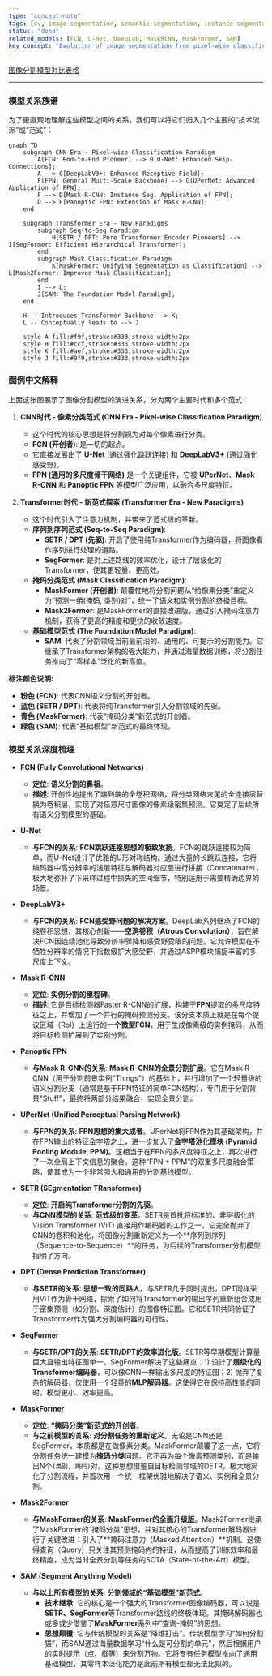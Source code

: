 ```yaml
---
type: "concept-note"
tags: [cv, image-segmentation, semantic-segmentation, instance-segmentation, panoptic-segmentation, cnn, transformer, model-architecture]
status: "done"
related_models: [FCN, U-Net, DeepLab, MaskRCNN, MaskFormer, SAM]
key_concept: "Evolution of image segmentation from pixel-wise classification to mask classification and foundation models."
---
```

[图像分割模型对比表格](图像分割模型对比表格.xlsx)

------
### **模型关系族谱**

为了更直观地理解这些模型之间的关系，我们可以将它们归入几个主要的“技术流派”或“范式”：

```mermaid
graph TD
    subgraph CNN Era - Pixel-wise Classification Paradigm
        A[FCN: End-to-End Pioneer] --> B[U-Net: Enhanced Skip-Connections];
        A --> C[DeepLabV3+: Enhanced Receptive Field];
        F[FPN: General Multi-Scale Backbone] --> G[UPerNet: Advanced Application of FPN];
        F --> D[Mask R-CNN: Instance Seg. Application of FPN];
        D --> E[Panoptic FPN: Extension of Mask R-CNN];
    end

    subgraph Transformer Era - New Paradigms
        subgraph Seq-to-Seq Paradigm
            H[SETR / DPT: Pure Transformer Encoder Pioneers] --> I[SegFormer: Efficient Hierarchical Transformer];
        end
        subgraph Mask Classification Paradigm
            K[MaskFormer: Unifying Segmentation as Classification] --> L[Mask2Former: Improved Mask Classification];
        end
        I --> L;
        J[SAM: The Foundation Model Paradigm];
    end
    
    H -- Introduces Transformer Backbone --> K;
    L -- Conceptually leads to --> J

    style A fill:#f9f,stroke:#333,stroke-width:2px
    style H fill:#ccf,stroke:#333,stroke-width:2px
    style K fill:#aef,stroke:#333,stroke-width:2px
    style J fill:#9f9,stroke:#333,stroke-width:2px

```

### **图例中文解释**

上面这张图展示了图像分割模型的演进关系，分为两个主要时代和多个范式：

1.  **CNN时代 - 像素分类范式 (CNN Era - Pixel-wise Classification Paradigm)**
    *   这个时代的核心思想是将分割视为对每个像素进行分类。
    *   **FCN (开创者)**: 是一切的起点。
    *   它直接发展出了 **U-Net** (通过强化跳跃连接) 和 **DeepLabV3+** (通过强化感受野)。
    *   **FPN (通用的多尺度骨干网络)** 是一个关键组件，它被 **UPerNet**、**Mask R-CNN** 和 **Panoptic FPN** 等模型广泛应用，以融合多尺度特征。

2.  **Transformer时代 - 新范式探索 (Transformer Era - New Paradigms)**
    *   这个时代引入了注意力机制，并带来了范式级的革新。
    *   **序列到序列范式 (Seq-to-Seq Paradigm)**:
        *   **SETR / DPT (先驱)**: 开启了使用纯Transformer作为编码器，将图像看作序列进行处理的道路。
        *   **SegFormer**: 是对上述路线的效率优化，设计了层级化的Transformer，使其更轻量、更高效。
    *   **掩码分类范式 (Mask Classification Paradigm)**:
        *   **MaskFormer (开创者)**: 颠覆性地将分割问题从“给像素分类”重定义为“预测一组(掩码, 类别)对”，统一了语义和实例分割的终极目标。
        *   **Mask2Former**: 是MaskFormer的直接改进版，通过引入掩码注意力机制，获得了更高的精度和更快的收敛速度。
    *   **基础模型范式 (The Foundation Model Paradigm)**:
        *   **SAM**: 代表了分割领域当前最前沿的、通用的、可提示的分割能力。它继承了Transformer架构的强大能力，并通过海量数据训练，将分割任务推向了“零样本”泛化的新高度。

**标注颜色说明:**

*   **粉色 (FCN)**: 代表CNN语义分割的开创者。
*   **蓝色 (SETR / DPT)**: 代表将纯Transformer引入分割领域的先驱。
*   **青色 (MaskFormer)**: 代表“掩码分类”新范式的开创者。
*   **绿色 (SAM)**: 代表“基础模型”新范式的最终体现。

### **模型关系深度梳理**

- **FCN (Fully Convolutional Networks)**
  - **定位**: **语义分割的鼻祖**。
  - **描述**: 开创性地提出了端到端的全卷积网络，将分类网络末尾的全连接层替换为卷积层，实现了对任意尺寸图像的像素级密集预测。它奠定了后续所有语义分割模型的基础。

- **U-Net**
  - **与FCN的关系**: **FCN跳跃连接思想的极致发扬**。FCN的跳跃连接较为简单，而U-Net设计了优雅的U形对称结构。通过大量的长跳跃连接，它将编码器中高分辨率的浅层特征与解码器对应层进行拼接（Concatenate），极大地弥补了下采样过程中损失的空间细节，特别适用于需要精确边界的场景。

- **DeepLabV3+**
  - **与FCN的关系**: **FCN感受野问题的解决方案**。DeepLab系列继承了FCN的纯卷积思想，其核心创新——**空洞卷积（Atrous Convolution）**，旨在解决FCN因连续池化导致分辨率骤降和感受野受限的问题。它允许模型在不牺牲分辨率的情况下指数级扩大感受野，并通过ASPP模块捕捉丰富的多尺度上下文。

- **Mask R-CNN**
  - **定位**: **实例分割的里程碑**。
  - **描述**: 它是目标检测器Faster R-CNN的扩展，构建于**FPN**提取的多尺度特征之上，并增加了一个并行的掩码预测分支。该分支本质上就是在每个提议区域（RoI）上运行的**一个微型FCN**，用于生成像素级的实例掩码，从而将目标检测扩展到了实例分割。

- **Panoptic FPN**
  - **与Mask R-CNN的关系**: **Mask R-CNN的全景分割扩展**。它在Mask R-CNN（用于分割前景实例"Things"）的基础上，并行增加了一个轻量级的语义分割分支（通常是基于FPN特征的简单FCN结构），专门用于分割背景"Stuff"，最终将两部分结果融合，实现全景分割。

- **UPerNet (Unified Perceptual Parsing Network)**
  - **与FPN的关系**: **FPN思想的集大成者**。UPerNet将FPN作为其基础架构，并在FPN输出的特征金字塔之上，进一步加入了**金字塔池化模块 (Pyramid Pooling Module, PPM)**。这相当于在FPN的多尺度特征之上，再次进行了一次全局上下文信息的聚合。这种“FPN + PPM”的双重多尺度融合策略，使其成为一个非常强大和通用的分割基线模型。

- **SETR (SEgmentation TRansformer)**
  - **定位**: **开启纯Transformer分割的先驱**。
  - **与CNN模型的关系**: **范式级的变革**。SETR是首批将标准的、非层级化的Vision Transformer (ViT) 直接用作编码器的工作之一。它完全抛弃了CNN的卷积和池化，将图像分割重新定义为一个**序列到序列（Sequence-to-Sequence）**的任务，为后续的Transformer分割模型指明了方向。

- **DPT (Dense Prediction Transformer)**
  - **与SETR的关系**: **思想一致的同路人**。与SETR几乎同时提出，DPT同样采用ViT作为骨干网络，探索了如何将Transformer的输出序列重新组合成用于密集预测（如分割、深度估计）的图像特征图。它和SETR共同验证了Transformer作为强大分割编码器的可行性。

- **SegFormer**
  - **与SETR/DPT的关系**: **SETR/DPT的效率进化版**。SETR等早期模型计算量巨大且输出特征图单一。SegFormer解决了这些痛点：1) 设计了**层级化的Transformer编码器**，可以像CNN一样输出多尺度的特征图；2) 抛弃了复杂的解码器，仅使用一个轻量的**MLP解码器**。这使得它在保持高性能的同时，模型更小、效率更高。

- **MaskFormer**
  - **定位**: **“掩码分类”新范式的开创者**。
  - **与之前模型的关系**: **对分割任务的重新定义**。无论是CNN还是SegFormer，本质都是在做像素分类。MaskFormer颠覆了这一点，它将分割任务统一建模为**掩码分类**问题。它不再为每个像素预测类别，而是输出N个`(类别, 掩码)`对。这种思想借鉴自目标检测领域的DETR，极大地简化了分割流程，并首次用一个统一框架优雅地解决了语义、实例和全景分割。

- **Mask2Former**
  - **与MaskFormer的关系**: **MaskFormer的全面升级版**。Mask2Former继承了MaskFormer的“掩码分类”思想，并对其核心的Transformer解码器进行了关键改进：引入了**掩码注意力（Masked Attention）**机制。这使得查询（Query）只关注其预测掩码内的特征，从而提高了训练效率和最终精度，成为当时全景分割等任务的SOTA（State-of-the-Art）模型。

- **SAM (Segment Anything Model)**
  - **与以上所有模型的关系**: **分割领域的“基础模型”新范式**。
    - **技术继承**: 它的核心是一个强大的Transformer图像编码器，可以说是**SETR、SegFormer**等Transformer路线的终极体现。其掩码解码器也或多或少借鉴了**MaskFormer**系列中“查询-掩码”的思想。
    - **思想颠覆**: 它与传统模型的关系是“降维打击”。传统模型学习“如何分割猫”，而SAM通过海量数据学习“什么是可分割的单元”，然后根据用户的实时提示（点、框等）来分割万物。它将专有任务模型推向了通用基础模型，其零样本泛化能力是此前所有模型都无法比拟的。